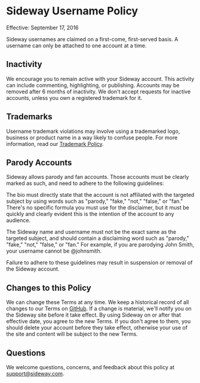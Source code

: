 # Sideway Username Policy

Effective: September 17, 2016

Sideway usernames are claimed on a first-come, first-served basis. A username can only be attached
to one account at a time.

## Inactivity

We encourage you to remain active with your Sideway account. This activity can include commenting,
highlighting, or publishing. Accounts may be removed after 6 months of inactivity. We don't accept
requests for inactive accounts, unless you own a registered trademark for it.

## Trademarks

Username trademark violations may involve using a trademarked logo, business or product name in a
way likely to confuse people. For more information, read our
[Trademark Policy](https://github.com/sideway/policies/blob/master/trademark-policy.md).

## Parody Accounts

Sideway allows parody and fan accounts. Those accounts must be clearly marked as such, and need to
adhere to the following guidelines:

The bio must directly state that the account is not affiliated with the targeted subject by using
words such as "parody," "fake," "not," "false," or "fan." There's no specific formula you must use
for the disclaimer, but it must be quickly and clearly evident this is the intention of the account
to any audience.

The Sideway name and username must not be the exact same as the targeted subject, and should contain
a disclaiming word such as "parody," "fake," "not," "false," or "fan." For example, if you are
parodying John Smith, your username cannot be @johnsmith.

Failure to adhere to these guidelines may result in suspension or removal of the Sideway account.

## Changes to this Policy

We can change these Terms at any time. We keep a historical record of all changes to our Terms on
[GitHub](https://github.com/sideway/policies). If a change is material, we'll notify you on the Sideway
site before it take effect. By using Sideway on or after that effective date, you agree to the new Terms.
If you don't agree to them, you should delete your account before they take effect, otherwise your use of
the site and content will be subject to the new Terms.

## Questions

We welcome questions, concerns, and feedback about this policy at [support@sideway.com](mailto:support@sideway.com).
